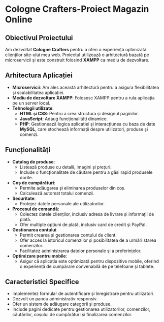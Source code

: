 # Cologne Crafters-Proiect Magazin Online

## Obiectivul Proiectului
Am dezvoltat **Cologne Crafters** pentru a oferi o experiență optimizată clienților site-ului meu web. Proiectul utilizează o arhitectură bazată pe microservicii și este construit folosind **XAMPP** ca mediu de dezvoltare.

## Arhitectura Aplicației
- **Microservicii**: Am ales această arhitectură pentru a asigura flexibilitatea și scalabilitatea aplicației.
- **Mediu de dezvoltare XAMPP**: Folosesc XAMPP pentru a rula aplicația pe un server local.
- **Tehnologii utilizate**:
  - **HTML și CSS**: Pentru a crea structura și designul paginilor.
  - **JavaScript**: Adaug funcționalități dinamice.
  - **PHP**: Gestionează logica aplicației și interacțiunea cu baza de date **MySQL**, care stochează informații despre utilizatori, produse și comenzi.

## Funcționalități
- **Catalog de produse**:
  - Listează produse cu detalii, imagini și prețuri.
  - Include o funcționalitate de căutare pentru a găsi rapid produsele dorite.
- **Coș de cumpărături**:
  - Permite adăugarea și eliminarea produselor din coș.
  - Calculează automat totalul comenzii.
- **Securitate**:
  - Protejez datele personale ale utilizatorilor.
- **Procesul de comandă**:
  - Colectez datele clienților, inclusiv adresa de livrare și informații de plată.
  - Ofer multiple opțiuni de plată, inclusiv card de credit și PayPal.
- **Gestionarea contului**:
  - Permit crearea și gestionarea contului de client.
  - Ofer acces la istoricul comenzilor și posibilitatea de a urmări starea comenzilor.
  - Facilitatez administrarea datelor personale și a preferințelor.
- **Optimizare pentru mobile**:
  - Asigur că aplicația este optimizată pentru dispozitive mobile, oferind o experiență de cumpărare convenabilă de pe telefoane și tablete.

## Caracteristici Specifice
- Implementez formular de autentificare și înregistrare pentru utilizatori.
- Dezvolt un panou administrativ responsiv.
- Ofer un sistem de adăugare categorii și produse.
- Include pagini dedicate pentru gestionarea utilizatorilor, comenzilor, căutărilor, coșului de cumpărături și finalizarea comenzilor.


